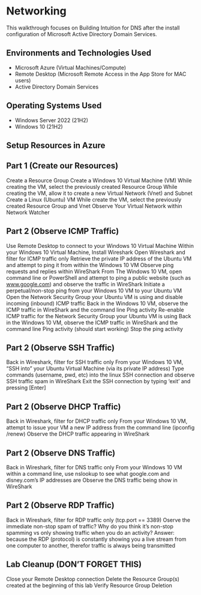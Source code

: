 </p>

<h1>Networking</h1>
This walkthrough focuses on Building Intuition for DNS after the install configuration of Microsoft Active Directory Domain Services.
<br />

<h2>Environments and Technologies Used</h2>

- Microsoft Azure (Virtual Machines/Compute)
- Remote Desktop (Microsoft Remote Access in the App Store for MAC users)
- Active Directory Domain Services

<h2>Operating Systems Used</h2>

- Windows Server 2022</b> (21H2)
- Windows 10</b> (21H2)

<h2>Setup Resources in Azure</h2>

<h2>Part 1 (Create our Resources)</h2>

Create a Resource Group
Create a Windows 10 Virtual Machine (VM)
While creating the VM, select the previously created Resource Group
While creating the VM, allow it to create a new Virtual Network (Vnet) and Subnet
Create a Linux (Ubuntu) VM
While create the VM, select the previously created Resource Group and Vnet
Observe Your Virtual Network within Network Watcher

<h2>Part 2 (Observe ICMP Traffic)</h2>

Use Remote Desktop to connect to your Windows 10 Virtual Machine
Within your Windows 10 Virtual Machine, Install Wireshark
Open Wireshark and filter for ICMP traffic only
Retrieve the private IP address of the Ubuntu VM and attempt to ping it from within the Windows 10 VM
Observe ping requests and replies within WireShark
From The Windows 10 VM, open command line or PowerShell and attempt to ping a public website (such as www.google.com) and observe the traffic in WireShark
Initiate a perpetual/non-stop ping from your Windows 10 VM to your Ubuntu VM
Open the Network Security Group your Ubuntu VM is using and disable incoming (inbound) ICMP traffic
Back in the Windows 10 VM, observe the ICMP traffic in WireShark and the command line Ping activity
Re-enable ICMP traffic for the Network Security Group your Ubuntu VM is using
Back in the Windows 10 VM, observe the ICMP traffic in WireShark and the command line Ping activity (should start working)
Stop the ping activity

<h2>Part 2 (Observe SSH Traffic)</h2>

Back in Wireshark, filter for SSH traffic only
From your Windows 10 VM, “SSH into” your Ubuntu Virtual Machine (via its private IP address)
Type commands (username, pwd, etc) into the linux SSH connection and observe SSH traffic spam in WireShark
Exit the SSH connection by typing ‘exit’ and pressing [Enter]

<h2>Part 2 (Observe DHCP Traffic)</h2>

Back in Wireshark, filter for DHCP traffic only
From your Windows 10 VM, attempt to issue your VM a new IP address from the command line (ipconfig /renew)
Observe the DHCP traffic appearing in WireShark

<h2>Part 2 (Observe DNS Traffic)</h2>

Back in Wireshark, filter for DNS traffic only
From your Windows 10 VM within a command line, use nslookup to see what google.com and disney.com’s IP addresses are
Observe the DNS traffic being show in WireShark

<h2>Part 2 (Observe RDP Traffic)</h2>

Back in Wireshark, filter for RDP traffic only (tcp.port == 3389)
Oserve the immediate non-stop spam of traffic? Why do you think it’s non-stop spamming vs only showing traffic when you do an activity?
Answer: because the RDP (protocol) is constantly showing you a live stream from one computer to another, therefor traffic is always being transmitted

<h2>Lab Cleanup (DON’T FORGET THIS)</h2>

Close your Remote Desktop connection
Delete the Resource Group(s) created at the beginning of this lab
Verify Resource Group Deletion
